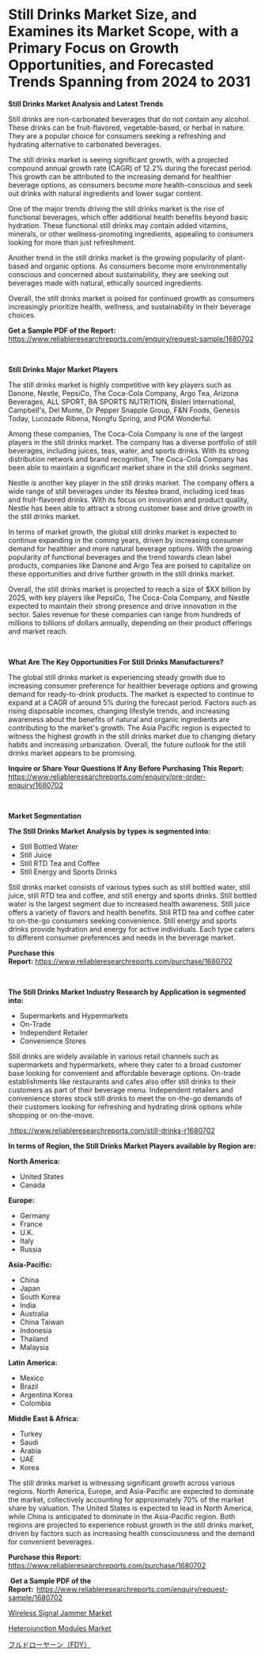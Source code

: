 <p><h1>Still Drinks Market Size, and Examines its Market Scope, with a Primary Focus on Growth Opportunities, and Forecasted Trends Spanning from 2024 to 2031</h1></p><p><strong>Still Drinks Market Analysis and Latest Trends</strong></p>
<p><p>Still drinks are non-carbonated beverages that do not contain any alcohol. These drinks can be fruit-flavored, vegetable-based, or herbal in nature. They are a popular choice for consumers seeking a refreshing and hydrating alternative to carbonated beverages.</p><p>The still drinks market is seeing significant growth, with a projected compound annual growth rate (CAGR) of 12.2% during the forecast period. This growth can be attributed to the increasing demand for healthier beverage options, as consumers become more health-conscious and seek out drinks with natural ingredients and lower sugar content.</p><p>One of the major trends driving the still drinks market is the rise of functional beverages, which offer additional health benefits beyond basic hydration. These functional still drinks may contain added vitamins, minerals, or other wellness-promoting ingredients, appealing to consumers looking for more than just refreshment.</p><p>Another trend in the still drinks market is the growing popularity of plant-based and organic options. As consumers become more environmentally conscious and concerned about sustainability, they are seeking out beverages made with natural, ethically sourced ingredients.</p><p>Overall, the still drinks market is poised for continued growth as consumers increasingly prioritize health, wellness, and sustainability in their beverage choices.</p></p>
<p><strong>Get a Sample PDF of the Report:&nbsp;</strong> <a href="https://www.reliableresearchreports.com/enquiry/request-sample/1680702">https://www.reliableresearchreports.com/enquiry/request-sample/1680702</a></p>
<p>&nbsp;</p>
<p><strong>Still Drinks Major Market Players</strong></p>
<p><p>The still drinks market is highly competitive with key players such as Danone, Nestle, PepsiCo, The Coca-Cola Company, Argo Tea, Arizona Beverages, ALL SPORT, BA SPORTS NUTRITION, Bisleri International, Campbell's, Del Monte, Dr Pepper Snapple Group, F&N Foods, Genesis Today, Lucozade Ribena, Nongfu Spring, and POM Wonderful.</p><p>Among these companies, The Coca-Cola Company is one of the largest players in the still drinks market. The company has a diverse portfolio of still beverages, including juices, teas, water, and sports drinks. With its strong distribution network and brand recognition, The Coca-Cola Company has been able to maintain a significant market share in the still drinks segment.</p><p>Nestle is another key player in the still drinks market. The company offers a wide range of still beverages under its Nestea brand, including iced teas and fruit-flavored drinks. With its focus on innovation and product quality, Nestle has been able to attract a strong customer base and drive growth in the still drinks market.</p><p>In terms of market growth, the global still drinks market is expected to continue expanding in the coming years, driven by increasing consumer demand for healthier and more natural beverage options. With the growing popularity of functional beverages and the trend towards clean label products, companies like Danone and Argo Tea are poised to capitalize on these opportunities and drive further growth in the still drinks market.</p><p>Overall, the still drinks market is projected to reach a size of $XX billion by 2025, with key players like PepsiCo, The Coca-Cola Company, and Nestle expected to maintain their strong presence and drive innovation in the sector. Sales revenue for these companies can range from hundreds of millions to billions of dollars annually, depending on their product offerings and market reach.</p></p>
<p>&nbsp;</p>
<p><strong>What Are The Key Opportunities For Still Drinks Manufacturers?</strong></p>
<p><p>The global still drinks market is experiencing steady growth due to increasing consumer preference for healthier beverage options and growing demand for ready-to-drink products. The market is expected to continue to expand at a CAGR of around 5% during the forecast period. Factors such as rising disposable incomes, changing lifestyle trends, and increasing awareness about the benefits of natural and organic ingredients are contributing to the market's growth. The Asia Pacific region is expected to witness the highest growth in the still drinks market due to changing dietary habits and increasing urbanization. Overall, the future outlook for the still drinks market appears to be promising.</p></p>
<p><strong>Inquire or Share Your Questions If Any Before Purchasing This Report:</strong> <a href="https://www.reliableresearchreports.com/enquiry/pre-order-enquiry/1680702">https://www.reliableresearchreports.com/enquiry/pre-order-enquiry/1680702</a></p>
<p>&nbsp;</p>
<p><strong>Market Segmentation</strong></p>
<p><strong>The Still Drinks Market Analysis by types is segmented into:</strong></p>
<p><ul><li>Still Bottled Water</li><li>Still Juice</li><li>Still RTD Tea and Coffee</li><li>Still Energy and Sports Drinks</li></ul></p>
<p><p>Still drinks market consists of various types such as still bottled water, still juice, still RTD tea and coffee, and still energy and sports drinks. Still bottled water is the largest segment due to increased health awareness. Still juice offers a variety of flavors and health benefits. Still RTD tea and coffee cater to on-the-go consumers seeking convenience. Still energy and sports drinks provide hydration and energy for active individuals. Each type caters to different consumer preferences and needs in the beverage market.</p></p>
<p><strong>Purchase this Report:&nbsp;</strong><a href="https://www.reliableresearchreports.com/purchase/1680702">https://www.reliableresearchreports.com/purchase/1680702</a></p>
<p>&nbsp;</p>
<p><strong>The Still Drinks Market Industry Research by Application is segmented into:</strong></p>
<p><ul><li>Supermarkets and Hypermarkets</li><li>On-Trade</li><li>Independent Retailer</li><li>Convenience Stores</li></ul></p>
<p><p>Still drinks are widely available in various retail channels such as supermarkets and hypermarkets, where they cater to a broad customer base looking for convenient and affordable beverage options. On-trade establishments like restaurants and cafes also offer still drinks to their customers as part of their beverage menu. Independent retailers and convenience stores stock still drinks to meet the on-the-go demands of their customers looking for refreshing and hydrating drink options while shopping or on-the-move.</p></p>
<p><a href="https://www.reliableresearchreports.com/still-drinks-r1680702">&nbsp;https://www.reliableresearchreports.com/still-drinks-r1680702</a></p>
<p><strong>In terms of Region, the Still Drinks Market Players available by Region are:</strong></p>
<p>
    <p> <strong> North America: </strong>
        <ul>
            <li>United States</li>
            <li>Canada</li>
        </ul>
        </p> 
    <p> <strong> Europe: </strong>
        <ul>
            <li>Germany</li>
            <li>France</li>
            <li>U.K.</li>
            <li>Italy</li>
            <li>Russia</li>
        </ul>
        </p> 
    <p> <strong> Asia-Pacific: </strong>
        <ul>
            <li>China</li>
            <li>Japan</li>
            <li>South Korea</li>
            <li>India</li>
            <li>Australia</li>
            <li>China Taiwan</li>
            <li>Indonesia</li>
            <li>Thailand</li>
            <li>Malaysia</li>
        </ul>
        </p> 
    <p> <strong> Latin America: </strong>
        <ul>
            <li>Mexico</li>
            <li>Brazil</li>
            <li>Argentina Korea</li>
            <li>Colombia</li>
        </ul>
        </p> 
    <p> <strong> Middle East & Africa: </strong>
        <ul>
            <li>Turkey</li>
            <li>Saudi</li>
            <li>Arabia</li>
            <li>UAE</li>
            <li>Korea</li>
        </ul>
    </p>
    </p>
<p><p>The still drinks market is witnessing significant growth across various regions. North America, Europe, and Asia-Pacific are expected to dominate the market, collectively accounting for approximately 70% of the market share by valuation. The United States is expected to lead in North America, while China is anticipated to dominate in the Asia-Pacific region. Both regions are projected to experience robust growth in the still drinks market, driven by factors such as increasing health consciousness and the demand for convenient beverages.</p></p>
<p><strong>Purchase this Report: </strong><a href="https://www.reliableresearchreports.com/purchase/1680702">https://www.reliableresearchreports.com/purchase/1680702</a></p>
<p>&nbsp;<strong>Get a Sample PDF of the Report:&nbsp;&nbsp;</strong><a href="https://www.reliableresearchreports.com/enquiry/request-sample/1680702">https://www.reliableresearchreports.com/enquiry/request-sample/1680702</a></p>
<p><strong></strong></p>
<p><p><a href="https://view.publitas.com/reportprime-1/global-wireless-signal-jammer-market-size-and-market-trends-analysis-by-regional-outlook-competitive-strategies-forecasted-for-period-from-2024-to-2031/">Wireless Signal Jammer Market</a></p><p><a href="https://github.com/bushilahore52/Market-Research-Report-List-1/blob/main/heterojunction-modules-market.md">Heterojunction Modules Market</a></p><p><a href="https://github.com/AbigaleHuel/Market-Research-Report-List-1/blob/main/7424270150919.md">フルドローヤーン（FDY）</a></p></p>